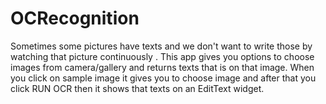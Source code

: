 # OCRecognition
Sometimes some pictures have texts and we don't want to write those by watching that picture continuously . This app gives you options to choose images from camera/gallery and returns texts that is on that image. When you click on sample image it gives you to choose image and after that you click RUN OCR then it shows that texts on an EditText widget.

